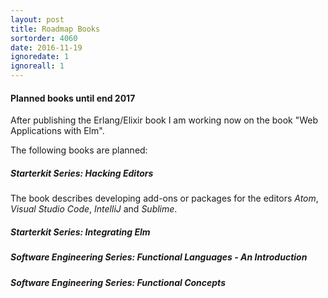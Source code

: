 ```yaml
---
layout: post
title: Roadmap Books
sortorder: 4060
date: 2016-11-19
ignoredate: 1
ignoreall: 1
---
```


#### Planned books until end 2017

After publishing the Erlang/Elixir book I am working now on the book "Web Applications with Elm".

The following books are planned:

##### Starterkit Series: Hacking Editors

The book describes developing add-ons or packages for the editors *Atom*, *Visual Studio Code*, *IntelliJ* and *Sublime*.

##### Starterkit Series: Integrating Elm


##### Software Engineering Series: Functional Languages - An Introduction


##### Software Engineering Series: Functional Concepts
